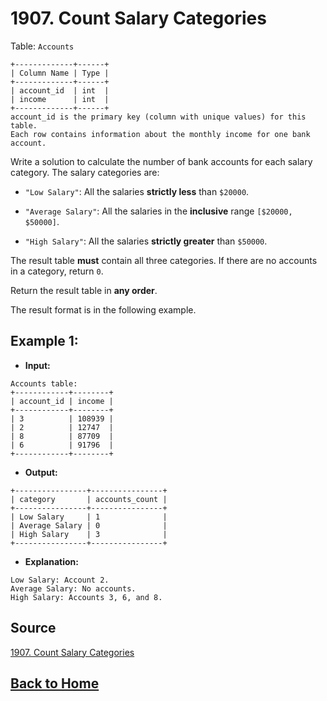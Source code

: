 # **1907. Count Salary Categories**

Table: ``Accounts``

```
+-------------+------+
| Column Name | Type |
+-------------+------+
| account_id  | int  |
| income      | int  |
+-------------+------+
account_id is the primary key (column with unique values) for this table.
Each row contains information about the monthly income for one bank account.
```

Write a solution to calculate the number of bank accounts for each salary category. The salary categories are:

- ``"Low Salary"``: All the salaries **strictly less** than ``$20000``.

- ``"Average Salary"``: All the salaries in the **inclusive** range ``[$20000, $50000]``.

- ``"High Salary"``: All the salaries **strictly greater** than ``$50000``.

The result table **must** contain all three categories. If there are no accounts in a category, return ``0``.

Return the result table in **any order**.

The result format is in the following example.

## **Example 1:**

- **Input:**

```
Accounts table:
+------------+--------+
| account_id | income |
+------------+--------+
| 3          | 108939 |
| 2          | 12747  |
| 8          | 87709  |
| 6          | 91796  |
+------------+--------+
```

- **Output:**

```
+----------------+----------------+
| category       | accounts_count |
+----------------+----------------+
| Low Salary     | 1              |
| Average Salary | 0              |
| High Salary    | 3              |
+----------------+----------------+
```

- **Explanation:**

```
Low Salary: Account 2.
Average Salary: No accounts.
High Salary: Accounts 3, 6, and 8.
```

## **Source**

[1907. Count Salary Categories](https://leetcode.com/problems/count-salary-categories/)


## **[Back to Home](../)**